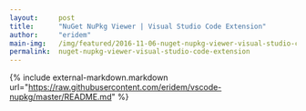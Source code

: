 ```yaml
---
layout:     post
title:      "NuGet NuPkg Viewer | Visual Studio Code Extension"
author:     "eridem"
main-img:   /img/featured/2016-11-06-nuget-nupkg-viewer-visual-studio-code-extension.jpg
permalink:  nuget-nupkg-viewer-visual-studio-code-extension
---
```


{% include external-markdown.markdown url="https://raw.githubusercontent.com/eridem/vscode-nupkg/master/README.md" %}
